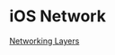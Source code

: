# iOS Network

[Networking Layers](https://developer.apple.com/library/content/documentation/NetworkingInternet/Conceptual/NetworkingConcepts/NetworkingLayers/NetworkingLayers.html)


